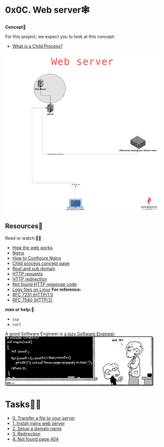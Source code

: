 # 0x0C. Web server🕸️

**Concept**👀

For this project, we expect you to look at this concept:
- [What is a Child Process?](https://intranet.alxswe.com/concepts/110)

<img src="w.png" alt="">


## Resources📑
Read or watch:🧑‍💻
- [How the web works](https://developer.mozilla.org/en-US/docs/Learn/Getting_started_with_the_web/How_the_Web_works)
- [Nginx](https://en.wikipedia.org/wiki/Nginx)
- [How to Configure Nginx](https://www.digitalocean.com/community/tutorials/how-to-set-up-nginx-server-blocks-virtual-hosts-on-ubuntu-16-04)
- [Child process concept page](https://intranet.alxswe.com/concepts/110)
- [Root and sub domain](https://landingi.com/help/domains-vs-subdomains/)
- [HTTP requests](https://www.tutorialspoint.com/http/http_methods.htm)
- [HTTP redirection](https://moz.com/learn/seo/redirection)
- [Not found HTTP response code](https://en.wikipedia.org/wiki/HTTP_404)
- [Logs files on Linux](https://www.cyberciti.biz/faq/ubuntu-linux-gnome-system-log-viewer/)
**For reference:**
- [RFC 7231 (HTTP/1.1)](https://datatracker.ietf.org/doc/html/rfc7231)
- [RFC 7540 (HTTP/2)](https://datatracker.ietf.org/doc/html/rfc7540)

  
**man or help:**🥵
- `scp`
- `curl`

A good Software Engineer is [a lazy Software Engineer](https://www.techwell.com/techwell-insights/2013/12/why-best-programmers-are-lazy-and-act-dumb)
<img src="l.jpg" alt="">

# Tasks💭🤔
- [0. Transfer a file to your server](https://intranet.alxswe.com/projects/266#quiz-completed)
- [1. Install nginx web server](https://intranet.alxswe.com/projects/266#quiz-completed)
- [2. Setup a domain name](https://intranet.alxswe.com/projects/266#quiz-completed)
- [3. Redirection](https://intranet.alxswe.com/projects/266#quiz-completed)
- [4. Not found page 404](https://intranet.alxswe.com/projects/266#quiz-completed)
